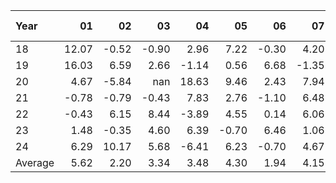| Year    |               01   |               02   |               03   |               04   |               05   |               06   |               07   |               08   |               09   |               10   |               11   |               12   |     Average ,     |
|:--------|-------------------:|-------------------:|-------------------:|-------------------:|-------------------:|-------------------:|-------------------:|-------------------:|-------------------:|-------------------:|-------------------:|-------------------:|------------------:|
| 18      |              12.07 |              -0.52 |              -0.90 |               2.96 |               7.22 |              -0.30 |               4.20 |               3.87 |               2.60 |              -4.96 |               6.96 |              -2.14 |              2.59 |
| 19      |              16.03 |               6.59 |               2.66 |              -1.14 |               0.56 |               6.68 |              -1.35 |               5.80 |              -0.45 |              -0.81 |               4.93 |              -0.36 |              3.26 |
| 20      |               4.67 |              -5.84 |             nan    |              18.63 |               9.46 |               2.43 |               7.94 |               1.12 |              -4.70 |              -3.18 |               9.84 |               5.82 |              4.20 |
| 21      |              -0.78 |              -0.79 |              -0.43 |               7.83 |               2.76 |              -1.10 |               6.48 |               3.57 |              -0.20 |               7.98 |              -0.98 |               5.93 |              2.52 |
| 22      |              -0.43 |               6.15 |               8.44 |              -3.89 |               4.55 |               0.14 |               6.06 |               9.11 |              -1.40 |              17.93 |               0.58 |              -2.09 |              3.76 |
| 23      |               1.48 |              -0.35 |               4.60 |               6.39 |              -0.70 |               6.46 |               1.06 |              -0.59 |              -5.00 |               1.26 |              18.95 |              11.64 |              3.77 |
| 24      |               6.29 |              10.17 |               5.68 |              -6.41 |               6.23 |              -0.70 |               4.67 |               1.84 |               0.88 |               1.85 |             nan    |             nan    |              3.05 |
| Average |               5.62 |               2.20 |               3.34 |               3.48 |               4.30 |               1.94 |               4.15 |               3.53 |              -1.18 |               2.87 |               6.71 |               3.13 |              3.31 |